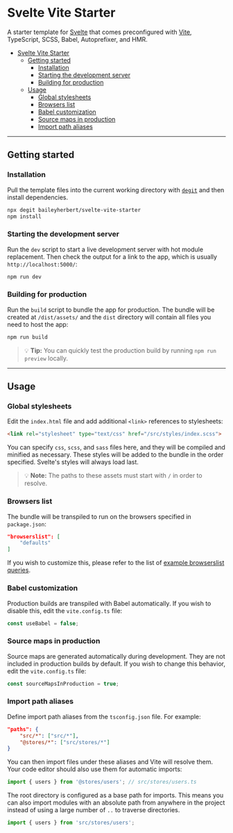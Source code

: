 # Svelte Vite Starter

A starter template for [Svelte](https://svelte.dev) that comes preconfigured with [Vite](https://vitejs.dev/),
TypeScript, SCSS, Babel, Autoprefixer, and HMR.

- [Svelte Vite Starter](#svelte-vite-starter)
  - [Getting started](#getting-started)
    - [Installation](#installation)
    - [Starting the development server](#starting-the-development-server)
    - [Building for production](#building-for-production)
  - [Usage](#usage)
    - [Global stylesheets](#global-stylesheets)
    - [Browsers list](#browsers-list)
    - [Babel customization](#babel-customization)
    - [Source maps in production](#source-maps-in-production)
    - [Import path aliases](#import-path-aliases)

---

## Getting started

### Installation

Pull the template files into the current working directory with [`degit`](https://github.com/Rich-Harris/degit) and
then install dependencies.

```bash
npx degit baileyherbert/svelte-vite-starter
npm install
```

### Starting the development server

Run the `dev` script to start a live development server with hot module replacement. Then check the output for a link
to the app, which is usually `http://localhost:5000/`:

```bash
npm run dev
```

### Building for production

Run the `build` script to bundle the app for production. The bundle will be created at `/dist/assets/` and the `dist`
directory will contain all files you need to host the app:

```bash
npm run build
```

> 💡 **Tip:** You can quickly test the production build by running `npm run preview` locally.

---

## Usage

### Global stylesheets

Edit the `index.html` file and add additional `<link>` references to stylesheets:

```html
<link rel="stylesheet" type="text/css" href="/src/styles/index.scss">
```

You can specify `css`, `scss`, and `sass` files here, and they will be compiled and minified as necessary. These styles
will be added to the bundle in the order specified. Svelte's styles will always load last.

> 💡 **Note:** The paths to these assets must start with `/` in order to resolve.

### Browsers list

The bundle will be transpiled to run on the browsers specified in `package.json`:

```json
"browserslist": [
    "defaults"
]
```

If you wish to customize this, please refer to the list of
[example browserslist queries](https://github.com/browserslist/browserslist#full-list).

### Babel customization

Production builds are transpiled with Babel automatically. If you wish to disable this, edit the `vite.config.ts` file:

```ts
const useBabel = false;
```

### Source maps in production

Source maps are generated automatically during development. They are not included in production builds by default. If
you wish to change this behavior, edit the `vite.config.ts` file:

```ts
const sourceMapsInProduction = true;
```

### Import path aliases

Define import path aliases from the `tsconfig.json` file. For example:

```json
"paths": {
    "src/*": ["src/*"],
    "@stores/*": ["src/stores/*"]
}
```

You can then import files under these aliases and Vite will resolve them. Your code editor should also use them
for automatic imports:

```ts
import { users } from '@stores/users'; // src/stores/users.ts
```

The root directory is configured as a base path for imports. This means you can also import modules with an absolute
path from anywhere in the project instead of using a large number of `..` to traverse directories.

```ts
import { users } from 'src/stores/users';
```
